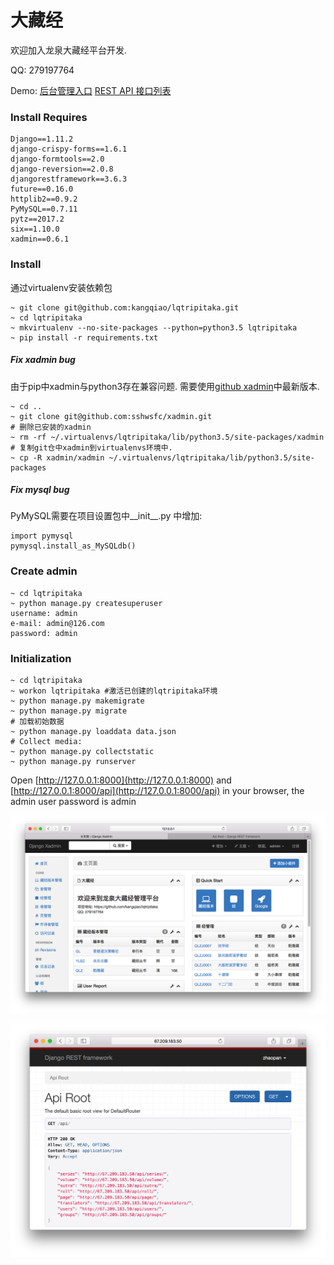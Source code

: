 
# 大藏经

欢迎加入龙泉大藏经平台开发.

QQ: 279197764

Demo: [后台管理入口](http://67.209.183.50/xadmin/)   [REST API 接口列表](http://67.209.183.50/api/)

### Install Requires
```
Django==1.11.2
django-crispy-forms==1.6.1
django-formtools==2.0
django-reversion==2.0.8
djangorestframework==3.6.3
future==0.16.0
httplib2==0.9.2
PyMySQL==0.7.11
pytz==2017.2
six==1.10.0
xadmin==0.6.1
```

### Install
通过virtualenv安装依赖包
```
~ git clone git@github.com:kangqiao/lqtripitaka.git
~ cd lqtripitaka
~ mkvirtualenv --no-site-packages --python=python3.5 lqtripitaka
~ pip install -r requirements.txt
```
##### Fix xadmin bug
由于pip中xadmin与python3存在兼容问题. 需要使用[github xadmin](https://github.com/sshwsfc/xadmin)中最新版本.
```
~ cd ..
~ git clone git@github.com:sshwsfc/xadmin.git
# 删除已安装的xadmin
~ rm -rf ~/.virtualenvs/lqtripitaka/lib/python3.5/site-packages/xadmin
# 复制git仓中xadmin到virtualenvs环境中.
~ cp -R xadmin/xadmin ~/.virtualenvs/lqtripitaka/lib/python3.5/site-packages
```
##### Fix mysql bug
PyMySQL需要在项目设置包中__init__.py 中增加:
```
import pymysql
pymysql.install_as_MySQLdb()
```

### Create admin
```
~ cd lqtripitaka
~ python manage.py createsuperuser
username: admin
e-mail: admin@126.com
password: admin 
```

### Initialization
```
~ cd lqtripitaka
~ workon lqtripitaka #激活已创建的lqtripitaka环境
~ python manage.py makemigrate
~ python manage.py migrate
# 加载初始数据
~ python manage.py loaddata data.json
# Collect media:
~ python manage.py collectstatic
~ python manage.py runserver
```

Open [http://127.0.0.1:8000](http://127.0.0.1:8000) and [http://127.0.0.1:8000/api](http://127.0.0.1:8000/api) in your browser, the admin user password is admin

![xadmin 首页](https://github.com/kangqiao/lqtripitaka/blob/master/conf/lqtripitaka_xmain.png)

![API 首页](https://github.com/kangqiao/lqtripitaka/blob/master/conf/lqtripitaka_api.png)